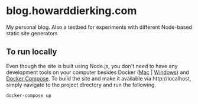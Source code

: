 # blog.howarddierking.com
My personal blog. Also a testbed for experiments with different Node-based static site generators

## To run locally

Even though the site is built using Node.js, you don't need to have any development tools on your computer besides Docker ([Mac](https://docs.docker.com/docker-for-mac/) | [Windows](https://docs.docker.com/docker-for-windows/)) and [Docker Compose](https://docs.docker.com/compose/install/). To build the site and make it available via http://localhost, simply navigate to the project directory and run the following.

`docker-compose up`
